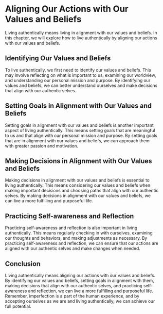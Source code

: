 Aligning Our Actions with Our Values and Beliefs
=================================================================================

Living authentically means living in alignment with our values and beliefs. In this chapter, we will explore how to live authentically by aligning our actions with our values and beliefs.

Identifying Our Values and Beliefs
----------------------------------

To live authentically, we first need to identify our values and beliefs. This may involve reflecting on what is important to us, examining our worldview, and understanding our personal mission and purpose. By identifying our values and beliefs, we can better understand ourselves and make decisions that align with our authentic selves.

Setting Goals in Alignment with Our Values and Beliefs
------------------------------------------------------

Setting goals in alignment with our values and beliefs is another important aspect of living authentically. This means setting goals that are meaningful to us and that align with our personal mission and purpose. By setting goals that are in alignment with our values and beliefs, we can approach them with greater passion and motivation.

Making Decisions in Alignment with Our Values and Beliefs
---------------------------------------------------------

Making decisions in alignment with our values and beliefs is essential to living authentically. This means considering our values and beliefs when making important decisions and choosing paths that align with our authentic selves. By making decisions in alignment with our values and beliefs, we can live a more fulfilling and purposeful life.

Practicing Self-awareness and Reflection
----------------------------------------

Practicing self-awareness and reflection is also important in living authentically. This means regularly checking in with ourselves, examining our thoughts and behaviors, and making adjustments as necessary. By practicing self-awareness and reflection, we can ensure that our actions are aligned with our authentic selves and make changes when needed.

Conclusion
----------

Living authentically means aligning our actions with our values and beliefs. By identifying our values and beliefs, setting goals in alignment with them, making decisions that align with our authentic selves, and practicing self-awareness and reflection, we can live a more fulfilling and purposeful life. Remember, imperfection is a part of the human experience, and by accepting ourselves as we are and living authentically, we can achieve our full potential.
